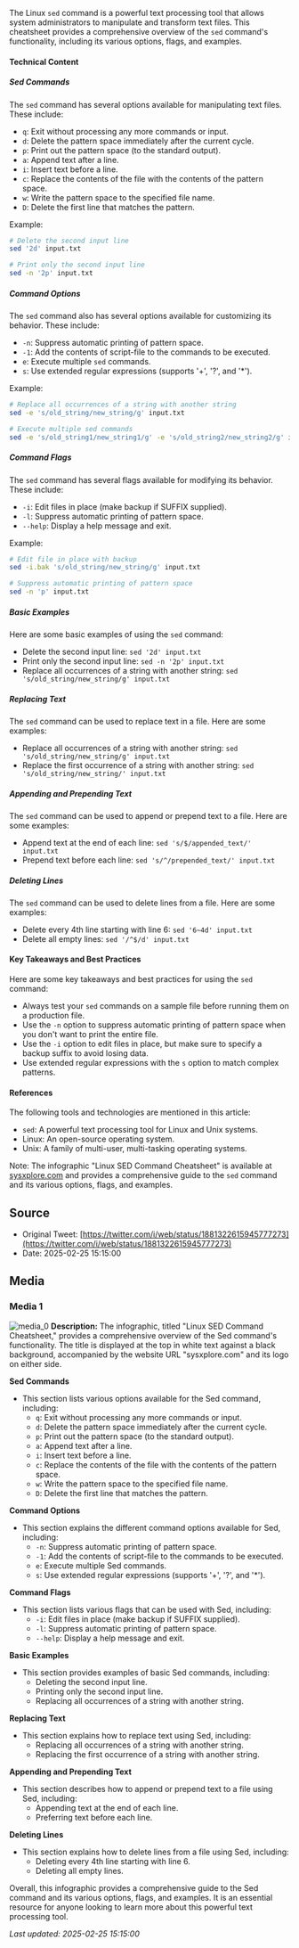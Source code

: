 The Linux `sed` command is a powerful text processing tool that allows system administrators to manipulate and transform text files. This cheatsheet provides a comprehensive overview of the `sed` command's functionality, including its various options, flags, and examples.

#### Technical Content
##### Sed Commands
The `sed` command has several options available for manipulating text files. These include:

* `q`: Exit without processing any more commands or input.
* `d`: Delete the pattern space immediately after the current cycle.
* `p`: Print out the pattern space (to the standard output).
* `a`: Append text after a line.
* `i`: Insert text before a line.
* `c`: Replace the contents of the file with the contents of the pattern space.
* `w`: Write the pattern space to the specified file name.
* `D`: Delete the first line that matches the pattern.

Example:
```bash
# Delete the second input line
sed '2d' input.txt

# Print only the second input line
sed -n '2p' input.txt
```

##### Command Options
The `sed` command also has several options available for customizing its behavior. These include:

* `-n`: Suppress automatic printing of pattern space.
* `-1`: Add the contents of script-file to the commands to be executed.
* `e`: Execute multiple `sed` commands.
* `s`: Use extended regular expressions (supports '+', '?', and '*').

Example:
```bash
# Replace all occurrences of a string with another string
sed -e 's/old_string/new_string/g' input.txt

# Execute multiple sed commands
sed -e 's/old_string1/new_string1/g' -e 's/old_string2/new_string2/g' input.txt
```

##### Command Flags
The `sed` command has several flags available for modifying its behavior. These include:

* `-i`: Edit files in place (make backup if SUFFIX supplied).
* `-l`: Suppress automatic printing of pattern space.
* `--help`: Display a help message and exit.

Example:
```bash
# Edit file in place with backup
sed -i.bak 's/old_string/new_string/g' input.txt

# Suppress automatic printing of pattern space
sed -n 'p' input.txt
```

##### Basic Examples
Here are some basic examples of using the `sed` command:

* Delete the second input line: `sed '2d' input.txt`
* Print only the second input line: `sed -n '2p' input.txt`
* Replace all occurrences of a string with another string: `sed 's/old_string/new_string/g' input.txt`

##### Replacing Text
The `sed` command can be used to replace text in a file. Here are some examples:

* Replace all occurrences of a string with another string: `sed 's/old_string/new_string/g' input.txt`
* Replace the first occurrence of a string with another string: `sed 's/old_string/new_string/' input.txt`

##### Appending and Prepending Text
The `sed` command can be used to append or prepend text to a file. Here are some examples:

* Append text at the end of each line: `sed 's/$/appended_text/' input.txt`
* Prepend text before each line: `sed 's/^/prepended_text/' input.txt`

##### Deleting Lines
The `sed` command can be used to delete lines from a file. Here are some examples:

* Delete every 4th line starting with line 6: `sed '6~4d' input.txt`
* Delete all empty lines: `sed '/^$/d' input.txt`

#### Key Takeaways and Best Practices
Here are some key takeaways and best practices for using the `sed` command:

* Always test your `sed` commands on a sample file before running them on a production file.
* Use the `-n` option to suppress automatic printing of pattern space when you don't want to print the entire file.
* Use the `-i` option to edit files in place, but make sure to specify a backup suffix to avoid losing data.
* Use extended regular expressions with the `s` option to match complex patterns.

#### References
The following tools and technologies are mentioned in this article:

* `sed`: A powerful text processing tool for Linux and Unix systems.
* Linux: An open-source operating system.
* Unix: A family of multi-user, multi-tasking operating systems.

Note: The infographic "Linux SED Command Cheatsheet" is available at [sysxplore.com](http://sysxplore.com) and provides a comprehensive guide to the `sed` command and its various options, flags, and examples.
## Source

- Original Tweet: [https://twitter.com/i/web/status/1881322615945777273](https://twitter.com/i/web/status/1881322615945777273)
- Date: 2025-02-25 15:15:00


## Media

### Media 1
![media_0](./media_0.jpg)
**Description:** The infographic, titled "Linux SED Command Cheatsheet," provides a comprehensive overview of the Sed command's functionality. The title is displayed at the top in white text against a black background, accompanied by the website URL "sysxplore.com" and its logo on either side.

**Sed Commands**

*   This section lists various options available for the Sed command, including:
    *   `q`: Exit without processing any more commands or input.
    *   `d`: Delete the pattern space immediately after the current cycle.
    *   `p`: Print out the pattern space (to the standard output).
    *   `a`: Append text after a line.
    *   `i`: Insert text before a line.
    *   `c`: Replace the contents of the file with the contents of the pattern space.
    *   `w`: Write the pattern space to the specified file name.
    *   `D`: Delete the first line that matches the pattern.

**Command Options**

*   This section explains the different command options available for Sed, including:
    *   `-n`: Suppress automatic printing of pattern space.
    *   `-1`: Add the contents of script-file to the commands to be executed.
    *   `e`: Execute multiple Sed commands.
    *   `s`: Use extended regular expressions (supports '+', '?', and '*').

**Command Flags**

*   This section lists various flags that can be used with Sed, including:
    *   `-i`: Edit files in place (make backup if SUFFIX supplied).
    *   `-l`: Suppress automatic printing of pattern space.
    *   `--help`: Display a help message and exit.

**Basic Examples**

*   This section provides examples of basic Sed commands, including:
    *   Deleting the second input line.
    *   Printing only the second input line.
    *   Replacing all occurrences of a string with another string.

**Replacing Text**

*   This section explains how to replace text using Sed, including:
    *   Replacing all occurrences of a string with another string.
    *   Replacing the first occurrence of a string with another string.

**Appending and Prepending Text**

*   This section describes how to append or prepend text to a file using Sed, including:
    *   Appending text at the end of each line.
    *   Preferring text before each line.

**Deleting Lines**

*   This section explains how to delete lines from a file using Sed, including:
    *   Deleting every 4th line starting with line 6.
    *   Deleting all empty lines.

Overall, this infographic provides a comprehensive guide to the Sed command and its various options, flags, and examples. It is an essential resource for anyone looking to learn more about this powerful text processing tool.

*Last updated: 2025-02-25 15:15:00*